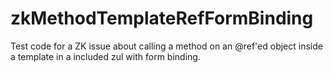 # zkMethodTemplateRefFormBinding
Test code for a ZK issue about calling a method on an @ref'ed object inside a template in a included zul with form binding.
